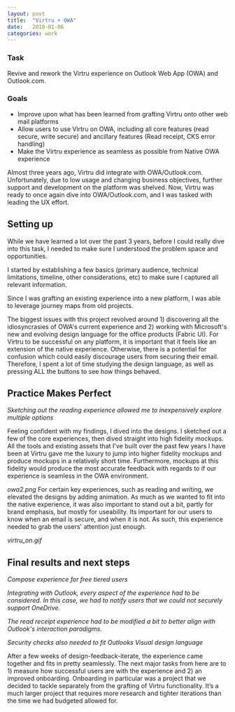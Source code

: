 ```yaml
---
layout: post
title:  "Virtru + OWA"
date:   2018-01-06
categories: work
---
```


### Task

Revive and rework the Virtru experience on Outlook Web App (OWA) and Outlook.com.

### Goals

  * Improve upon what has been learned from grafting Virtru onto other web mail platforms
  * Allow users to use Virtru on OWA, including all core features (read secure, write secure) and ancillary features (Read receipt, CKS error handling)
  * Make the Virtru experience as seamless as possible from Native OWA experience
 

Almost three years ago, Virtru did integrate with OWA/Outlook.com. Unfortunately, due to low usage and changing business objectives, further support and development on the platform was shelved. Now, Virtru was ready to once again dive into OWA/Outlook.com, and I was tasked with leading the UX effort.

 

## Setting up
While we have learned a lot over the past 3 years, before I could really dive into this task, I needed to make sure I understood the problem space and opportunities.

I started by establishing a few basics (primary audience, technical limitations, timeline, other considerations, etc) to make sure I captured all relevant information.

Since I was grafting an existing experience into a new platform, I was able to leverage journey maps from old projects.

The biggest issues with this project revolved around 1) discovering all the idiosyncrasies of OWA's current experience and 2) working with Microsoft's new and evolving design language for the office products (Fabric UI). For Virtru to be successful on any platform, it is important that it feels like an extension of the native experience. Otherwise, there is a potential for confusion which could easily discourage users from securing their email. Therefore, I spent a lot of time studying the design language, as well as pressing ALL the buttons to see how things behaved.

 

## Practice Makes Perfect
*Sketching out the reading experience allowed me to inexpensively explore multiple options*

Feeling confident with my findings, I dived into the designs. I sketched out a few of the core experiences, then dived straight into high fidelity mockups. All the tools and existing assets that I've built over the past few years I have been at Virtru gave me the luxury to jump into higher fidelity mockups and produce mockups in a relatively short time. Furthermore, mockups at this fidelity would produce the most accurate feedback with regards to if our experience is seamless in the OWA environment.

*owa2.png*
For certain key experiences, such as reading and writing, we elevated the designs by adding animation. As much as we wanted to fit into the native experience, it was also important to stand out a bit, partly for brand emphasis, but mostly for useability. Its important for our users to know when an email is secure, and when it is not. As such, this experience needed to grab the users' attention just enough.

*virtru_on.gif*

 

## Final results and next steps
*Compose experience for free tiered users*

*Integrating with Outlook, every aspect of the experience had to be considered. In this case, we had to notify users that we could not securely support OneDrive.*

*The read receipt experience had to be modified a bit to better align with Outlook's interaction paradigms.*

*Security checks also needed to fit Outlooks Visual design language*

After a few weeks of design-feedback-iterate, the experience came together and fits in pretty seamlessly. The next major tasks from here are to 1) measure how successful users are with the experience and 2) an improved onboarding. Onboarding in particular was a project that we decided to tackle separately from the grafting of Virtru functionality. It’s a much larger project that requires more research and tighter iterations than the time we had budgeted allowed for. 